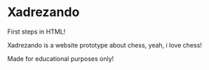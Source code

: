 # Xadrezando

First steps in HTML!

Xadrezando is a website prototype about chess, yeah, i love chess!

Made for educational purposes only! 

